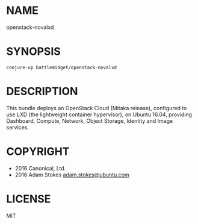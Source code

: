 # NAME

openstack-novalxd

# SYNOPSIS

```
conjure-up battlemidget/openstack-novalxd
```

# DESCRIPTION

This bundle deploys an OpenStack Cloud (Mitaka release), configured to use LXD
(the lightweight container hypervisor), on Ubuntu 16.04, providing Dashboard,
Compute, Network, Object Storage, Identity and Image services.

# COPYRIGHT

- 2016 Canonical, Ltd.
- 2016 Adam Stokes <adam.stokes@ubuntu.com>

# LICENSE

MIT
